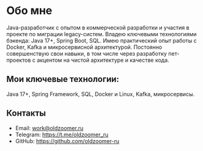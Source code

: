 # Обо мне

Java-разработчик с опытом в коммерческой разработки и участия в проекте по миграции legacy-систем. Владею ключевыми технологиями бэкенда: Java 17+, Spring Boot, SQL. Имею практический опыт работы с Docker, Kafka и микросервисной архитектурой. Постоянно совершенствую свои навыки, в том числе через разработку пет-проектов с акцентом на чистой архитектуре и качестве кода.

## Мои ключевые технологии:

Java 17+, Spring Framework, SQL, Docker и Linux, Kafka, микросервисы.

## Контакты

- Email: <work@oldzoomer.ru>
- Telegram: <https://t.me/oldzoomer_ru>
- GitHub: <https://github.com/oldzoomer-ru>
